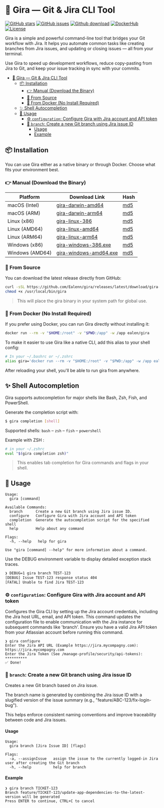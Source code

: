 # 🦒 Gira — Git & Jira CLI Tool

[![GitHub stars](https://img.shields.io/github/stars/Ealenn/gira?style=for-the-badge&logo=github)](https://github.com/Ealenn/gira/stargazers)
[![GitHub issues](https://img.shields.io/github/issues/Ealenn/gira?style=for-the-badge&logo=github)](https://github.com/Ealenn/gira/issues)
[![Github download](https://img.shields.io/github/downloads/ealenn/gira/total?style=for-the-badge&logo=github)](https://github.com/Ealenn/gira/releases)
[![DockerHub](https://img.shields.io/docker/pulls/ealen/gira.svg?style=for-the-badge&logo=docker)](https://hub.docker.com/repository/docker/ealen/gira)
[![License](https://img.shields.io/github/license/ealenn/gira?style=for-the-badge&logo=opensourceinitiative)](https://github.com/Ealenn/gira?tab=GPL-3.0-1-ov-file)

Gira is a simple and powerful command-line tool that bridges your Git workflow with Jira. It helps you automate common tasks like creating branches from Jira issues, and updating or closing issues — all from your terminal.

Use Gira to speed up development workflows, reduce copy-pasting from Jira to Git, and keep your issue tracking in sync with your commits.

- [🦒 Gira — Git \& Jira CLI Tool](#-gira--git--jira-cli-tool)
  - [📦 Installation](#-installation)
    - [👉 Manual (Download the Binary)](#-manual-download-the-binary)
    - [🔧 From Source](#-from-source)
    - [🐳 From Docker (No Install Required)](#-from-docker-no-install-required)
  - [✨ Shell Autocompletion](#-shell-autocompletion)
  - [🚀 Usage](#-usage)
    - [⚙️ `configuration`: Configure Gira with Jira account and API token](#️-configuration-configure-gira-with-jira-account-and-api-token)
    - [🌱 `branch`: Create a new Git branch using Jira issue ID](#-branch-create-a-new-git-branch-using-jira-issue-id)
      - [Usage](#usage)
      - [Example](#example)

## 📦 Installation

You can use Gira either as a native binary or through Docker. Choose what fits your environment best.

### 👉 Manual (Download the Binary)

|Platform|Download Link|Hash|
|--------|-------------|----|
|macOS (Intel)|[gira-darwin-amd64](https://github.com/Ealenn/gira/releases/latest/download/gira-darwin-amd64)|[md5](https://github.com/Ealenn/gira/releases/latest/download/gira-darwin-amd64.md5)|
|macOS (ARM)|[gira-darwin-arm64](https://github.com/Ealenn/gira/releases/latest/download/gira-darwin-arm64)|[md5](https://github.com/Ealenn/gira/releases/latest/download/gira-darwin-arm64.md5)|
|Linux (x86)|[gira-linux-386](https://github.com/Ealenn/gira/releases/latest/download/gira-linux-386)|[md5](https://github.com/Ealenn/gira/releases/latest/download/gira-linux-386.md5)|
|Linux (AMD64)|[gira-linux-amd64](https://github.com/Ealenn/gira/releases/latest/download/gira-linux-amd64)|[md5](https://github.com/Ealenn/gira/releases/latest/download/gira-linux-amd64.md5)|
|Linux (ARM64)|[gira-linux-arm64](https://github.com/Ealenn/gira/releases/latest/download/gira-linux-arm64)|[md5](https://github.com/Ealenn/gira/releases/latest/download/gira-linux-arm64.md5)|
|Windows (x86)|[gira-windows-386.exe](https://github.com/Ealenn/gira/releases/latest/download/gira-windows-386.exe)|[md5](https://github.com/Ealenn/gira/releases/latest/download/gira-windows-386.exe.md5)|
|Windows (AMD64)|[gira-windows-amd64.exe](https://github.com/Ealenn/gira/releases/latest/download/gira-windows-amd64.exe)|[md5](https://github.com/Ealenn/gira/releases/latest/download/gira-windows-amd64.exe.md5)|

### 🔧 From Source

You can download the latest release directly from GitHub:

```sh
curl -sSL https://github.com/Ealenn/gira/releases/latest/download/gira-linux-amd64 -o /usr/local/bin/gira 
chmod +x /usr/local/bin/gira
```

> This will place the gira binary in your system path for global use.

### 🐳 From Docker (No Install Required) 

If you prefer using Docker, you can run Gira directly without installing it:

```sh
docker run --rm -v "$HOME:/root" -v "$PWD:/app" -w /app ealen/gira
```

To make it easier to use Gira like a native CLI, add this alias to your shell config:

```sh
# In your ~/.bashrc or ~/.zshrc
alias gira='docker run --rm -v "$HOME:/root" -v "$PWD:/app" -w /app ealen/gira'
```

After reloading your shell, you'll be able to run gira from anywhere.

## ✨ Shell Autocompletion

Gira supports autocompletion for major shells like Bash, Zsh, Fish, and PowerShell.

Generate the completion script with:

```sh
$ gira completion [shell]
```

Supported shells: `bash` – `zsh` – `fish` – `powershell`

Example with ZSH :

```sh
# in your ~/.zshrc
eval "$(gira completion zsh)"
```

> This enables tab completion for Gira commands and flags in your shell.

## 🚀 Usage

```
Usage:
  gira [command]

Available Commands:
  branch      Create a new Git branch using Jira issue ID.
  configure   Configure Gira with Jira account and API token
  completion  Generate the autocompletion script for the specified shell
  help        Help about any command

Flags:
  -h, --help   help for gira

Use "gira [command] --help" for more information about a command.
```

Use the DEBUG environment variable to display detailed exception stack traces.

```sh
❯ DEBUG=1 gira branch TEST-123
[DEBUG] Issue TEST-123 response status 404 
[FATAL] Unable to find Jira TEST-123
```

### ⚙️ `configuration`: Configure Gira with Jira account and API token

Configures the Gira CLI by setting up the Jira account credentials, including the Jira host URL, email, and API token.
This command updates the configuration file to enable communication with the Jira instance for subsequent commands like 'branch'.
Ensure you have a valid Jira API token from your Atlassian account before running this command.

```
❯ gira configure
Enter the Jira API URL (Example https://jira.mycompagny.com): https://jira.mycompagny.com
Enter the Jira Token (See /manage-profile/security/api-tokens): **********
✅ Done!
```

### 🌱 `branch`: Create a new Git branch using Jira issue ID

Creates a new Git branch based on Jira issue.

The branch name is generated by combining the Jira issue ID with a slugified version of the issue summary (e.g., "feature/ABC-123/fix-login-bug"). 

This helps enforce consistent naming conventions and improve traceability between code and Jira issues.

#### Usage 
```
Usage:
  gira branch [Jira Issue ID] [flags]

Flags:
  -a, --assignIssue   assign the issue to the currently logged-in Jira user after creating the Git branch
  -h, --help          help for branch
```

#### Example 
```
❯ gira branch TICKET-123
Branch feature/TICKET-123/update-app-dependencies-to-the-latest-version will be generated
Press ENTER to continue, CTRL+C to cancel
```
